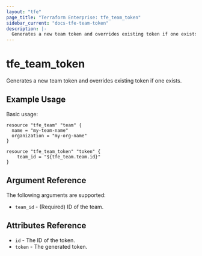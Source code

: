 ```yaml
---
layout: "tfe"
page_title: "Terraform Enterprise: tfe_team_token"
sidebar_current: "docs-tfe-team-token"
description: |-
  Generates a new team token and overrides existing token if one exists.
---
```


# tfe_team_token

Generates a new team token and overrides existing token if one exists.

## Example Usage

Basic usage:

```hcl
resource "tfe_team" "team" {
  name = "my-team-name"
  organization = "my-org-name"
}

resource "tfe_team_token" "token" {
	team_id = "${tfe_team.team.id}"
}
```

## Argument Reference

The following arguments are supported:

* `team_id` - (Required) ID of the team.

## Attributes Reference

* `id` - The ID of the token.
* `token` - The generated token.
